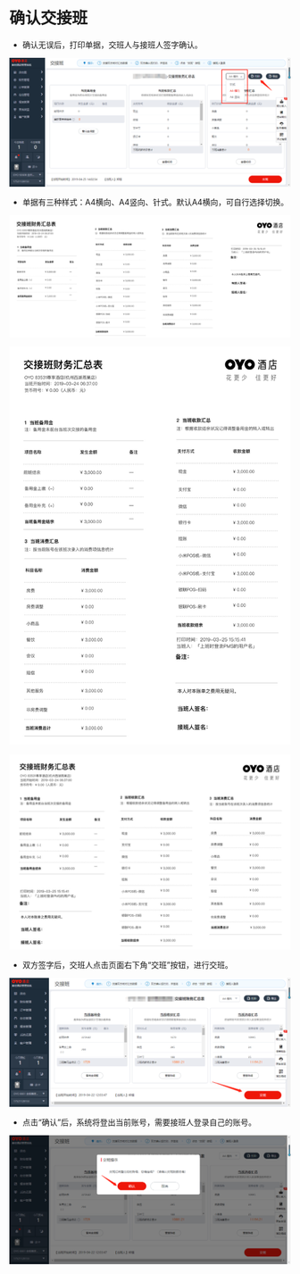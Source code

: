 # 确认交接班

* 确认无误后，打印单据，交班人与接班人签字确认。

![](../../../.gitbook/assets/image%20%28616%29.png)

* 单据有三种样式：A4横向、A4竖向、针式。默认A4横向，可自行选择切换。

![](../../../.gitbook/assets/image%20%28371%29.png)



![](../../../.gitbook/assets/image%20%28710%29.png)

![](../../../.gitbook/assets/image%20%28297%29.png)

* 双方签字后，交班人点击页面右下角“交班”按钮，进行交班。

![](../../../.gitbook/assets/image%20%28315%29.png)

* 点击“确认”后，系统将登出当前账号，需要接班人登录自己的账号。

![](../../../.gitbook/assets/image%20%28234%29.png)


